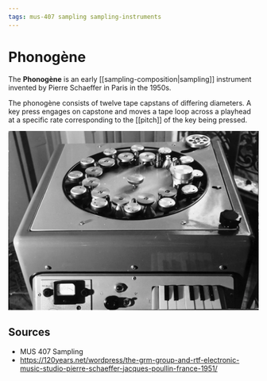 ```yaml
---
tags: mus-407 sampling sampling-instruments
---
```


# Phonogène

The **Phonogène** is an early [[sampling-composition|sampling]] instrument invented by Pierre Schaeffer in Paris in the 1950s.

The phonogène consists of twelve tape capstans of differing diameters. A key press engages on capstone and moves a tape loop across a playhead at a specific rate corresponding to the [[pitch]] of the key being pressed.

![Phonogène](../attachments/phonogene.png)

## Sources

- MUS 407 Sampling
- <https://120years.net/wordpress/the-grm-group-and-rtf-electronic-music-studio-pierre-schaeffer-jacques-poullin-france-1951/>
